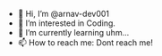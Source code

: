 - 👋 Hi, I’m @arnav-dev001
- 👀 I’m interested in Coding.
- 🌱 I’m currently learning uhm...
- 📫 How to reach me: Dont reach me!

<!---
arnav-dev001/arnav-dev001 is a ✨ special ✨ repository because its `README.md` (this file) appears on your GitHub profile.
You can click the Preview link to take a look at your changes.
--->
